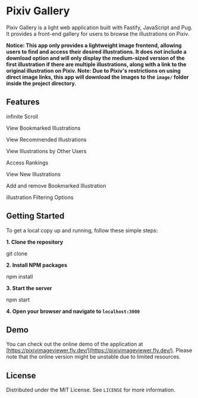 
# Pixiv Gallery

Pixiv Gallery is a light web application built with Fastify, JavaScript and Pug. It provides a front-end gallery for users to browse the illustrations on Pixiv.

**Notice: This app only provides a lightweight image frontend, allowing users to find and access their desired illustrations. It does not include a download option and will only display the medium-sized version of the first illustration if there are multiple illustrations, along with a link to the original illustration on Pixiv.
**Note:** Due to Pixiv's restrictions on using direct image links, this app will download the images to the `image/` folder inside the project directory.**

## Features
infinite Scroll

View Bookmarked Illustrations

View Recommended Illustrations

View Illustrations by Other Users

Access Rankings

View New Illustrations

Add and remove Bookmarked Illustration

illustration Filtering Options


## Getting Started

To get a local copy up and running, follow these simple steps:

**1. Clone the repository**

git clone <repository-link>

**2. Install NPM packages**

npm install

**3. Start the server**

npm start

**4. Open your browser and navigate to `localhost:3000`**

 ## Demo

You can check out the online demo of the application at [https://pixivimageviewer.fly.dev/](https://pixivimageviewer.fly.dev/). Please note that the online version might be unstable due to limited resources.


## License

Distributed under the MIT License. See `LICENSE` for more information.


